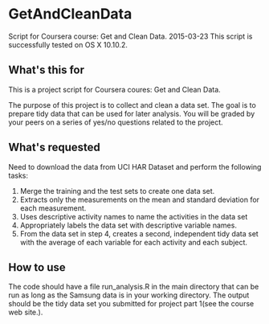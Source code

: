 # GetAndCleanData
  Script for Coursera course: Get and Clean Data.
  2015-03-23
  This script is successfully tested on OS X 10.10.2.
  
## What's this for

This is a project script for Coursera coures: Get and Clean Data.

The purpose of this project is to collect and clean a data set. The goal is to prepare tidy data that can be used for later analysis. You will be graded by your peers on a series of yes/no questions related to the project.

## What's requested

Need to download the data from UCI HAR Dataset and perform the following tasks:

1. Merge the training and the test sets to create one data set.
2. Extracts only the measurements on the mean and standard deviation for each measurement. 
3. Uses descriptive activity names to name the activities in the data set
4. Appropriately labels the data set with descriptive variable names.
5. From the data set in step 4, creates a second, independent tidy data set with the average of each variable for each activity and each subject.

## How to use

The code should have a file run_analysis.R in the main directory that can be run as long as the Samsung data is in your working directory. The output should be the tidy data set you submitted for project part 1(see the course web site.). 

